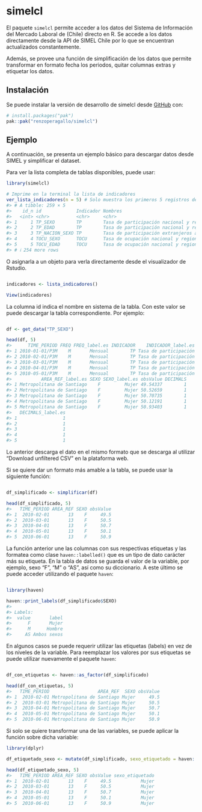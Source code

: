 
<!-- README.md is generated from README.Rmd. Please edit that file -->

# simelcl

<!-- badges: start -->
<!-- badges: end -->

El paquete `simelcl` permite acceder a los datos del Sistema de
Información del Mercado Laboral de (Chile) directo en R. Se accede a los
datos directamente desde la API de SIMEL Chile por lo que se encuentran
actualizados constantemente.

Además, se provee una función de simplificación de los datos que permite
transformar en formato fecha los periodos, quitar columnas extras y
etiquetar los datos.

## Instalación

Se puede instalar la versión de desarrollo de simelcl desde
[GitHub](https://github.com/) con:

``` r
# install.packages("pak")
pak::pak("renzoperagallo/simelcl")
```

## Ejemplo

A continuación, se presenta un ejemplo básico para descargar datos desde
SIMEL y simplificar el dataset.

Para ver la lista completa de tablas disponibles, puede usar:

``` r
library(simelcl)

# Imprime en la terminal la lista de indicadores
ver_lista_indicadores(n = 5) # Solo muestra los primeros 5 registros de la tabla.
#> # A tibble: 259 × 5
#>    id_n id             Indicador Nombres                                  Fuente
#>   <int> <chr>          <chr>     <chr>                                    <chr> 
#> 1     1 TP_SEXO        TP        Tasa de participación nacional y region… Encue…
#> 2     2 TP_EDAD        TP        Tasa de participación nacional y region… Encue…
#> 3     3 TP_NACION_SEXO TP        Tasa de participación extranjeros a niv… Encue…
#> 4     4 TOCU_SEXO      TOCU      Tasa de ocupación nacional y regional, … Encue…
#> 5     5 TOCU_EDAD      TOCU      Tasa de ocupación nacional y regional, … Encue…
#> # ℹ 254 more rows
```

O asignarla a un objeto para verla directamente desde el visualizador de
Rstudio.

``` r

indicadores <- lista_indicadores()

View(indicadores)
```

La columna id indica el nombre en sistema de la tabla. Con este valor se
puede descargar la tabla correspondiente. Por ejemplo:

``` r

df <- get_data("TP_SEXO")

head(df, 5)
#>      TIME_PERIOD FREQ FREQ_label.es INDICADOR    INDICADOR_label.es AREA_REF
#> 1 2010-01-01/P3M    M       Mensual        TP Tasa de participación       13
#> 2 2010-02-01/P3M    M       Mensual        TP Tasa de participación       13
#> 3 2010-03-01/P3M    M       Mensual        TP Tasa de participación       13
#> 4 2010-04-01/P3M    M       Mensual        TP Tasa de participación       13
#> 5 2010-05-01/P3M    M       Mensual        TP Tasa de participación       13
#>           AREA_REF_label.es SEXO SEXO_label.es obsValue DECIMALS
#> 1 Metropolitana de Santiago    F         Mujer 49.54337        1
#> 2 Metropolitana de Santiago    F         Mujer 50.52659        1
#> 3 Metropolitana de Santiago    F         Mujer 50.70735        1
#> 4 Metropolitana de Santiago    F         Mujer 50.12191        1
#> 5 Metropolitana de Santiago    F         Mujer 50.93403        1
#>   DECIMALS_label.es
#> 1                 1
#> 2                 1
#> 3                 1
#> 4                 1
#> 5                 1
```

Lo anterior descarga el dato en el mismo formato que se descarga al
utilizar “Download unfiltered CSV” en la plataforma web.

Si se quiere dar un formato más amable a la tabla, se puede usar la
siguiente función:

``` r

df_simplificado <- simplificar(df)

head(df_simplificado, 5)
#>   TIME_PERIOD AREA_REF SEXO obsValue
#> 1  2010-02-01       13    F     49.5
#> 2  2010-03-01       13    F     50.5
#> 3  2010-04-01       13    F     50.7
#> 4  2010-05-01       13    F     50.1
#> 5  2010-06-01       13    F     50.9
```

La función anterior une las columnas con sus respectivas etiquetas y las
formatea como clase `haven::labelled()` que es un tipo de dato carácter
más su etiqueta. En la tabla de datos se guarda el valor de la variable,
por ejemplo, sexo “F”, “M” o “AS”, así como su diccionario. A este
último se puede acceder utilizando el paquete `haven`:

``` r

library(haven)

haven::print_labels(df_simplificado$SEXO)
#> 
#> Labels:
#>  value       label
#>      F       Mujer
#>      M      Hombre
#>     AS Ambos sexos
```

En algunos casos se puede requerir utilizar las etiquetas (labels) en
vez de los niveles de la variable. Para reemplazar los valores por sus
etiquetas se puede utilizar nuevamente el paquete `haven`:

``` r

df_con_etiquetas <- haven::as_factor(df_simplificado)

head(df_con_etiquetas, 5)  
#>   TIME_PERIOD                  AREA_REF  SEXO obsValue
#> 1  2010-02-01 Metropolitana de Santiago Mujer     49.5
#> 2  2010-03-01 Metropolitana de Santiago Mujer     50.5
#> 3  2010-04-01 Metropolitana de Santiago Mujer     50.7
#> 4  2010-05-01 Metropolitana de Santiago Mujer     50.1
#> 5  2010-06-01 Metropolitana de Santiago Mujer     50.9
```

Si solo se quiere transformar una de las variables, se puede aplicar la
función sobre dicha variable:

``` r
library(dplyr)

df_etiquetado_sexo <- mutate(df_simplificado, sexo_etiquetado = haven::as_factor(SEXO)) 

head(df_etiquetado_sexo, 5)  
#>   TIME_PERIOD AREA_REF SEXO obsValue sexo_etiquetado
#> 1  2010-02-01       13    F     49.5           Mujer
#> 2  2010-03-01       13    F     50.5           Mujer
#> 3  2010-04-01       13    F     50.7           Mujer
#> 4  2010-05-01       13    F     50.1           Mujer
#> 5  2010-06-01       13    F     50.9           Mujer
```
